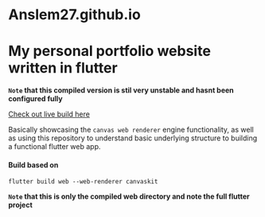 # Anslem27.github.io

My personal portfolio website written in flutter
===

__`Note` that this compiled version is stil very unstable and hasnt been configured fully__

[Check out live build here](https://anslem27.github.io/)

Basically showcasing the `canvas web renderer` engine functionality, as well as using this repository to understand basic underlying structure to building a functional flutter web app.

#### Build based on

`flutter build web --web-renderer canvaskit`

__`Note` that this is only the compiled web directory and note the full flutter project__

